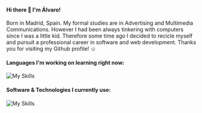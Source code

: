 #### Hi there 👋 I'm Álvaro!

Born in Madrid, Spain. My formal studies are in Advertising and Multimedia Communications. However I had been always tinkering with computers since I was a little kid. Therefore some time ago I decided to recicle myself and pursuit a professional career in software and web development.
Thanks you for visiting my Github profile! ☺️

#### Languages I'm working on learning right now:
![My Skills](https://skillicons.dev/icons?i=swift,js,html,css)

#### Software & Technologies I currently use:
![My Skills](https://skillicons.dev/icons?i=github,vscode,raspberrypi,arduino,ps,ai)
